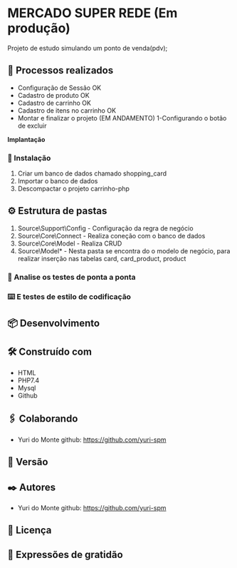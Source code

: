 # MERCADO SUPER REDE (Em produção)

Projeto de estudo simulando um ponto de venda(pdv);

## 🚀 Processos realizados

* Configuração de Sessão              OK
* Cadastro de produto                 OK
* Cadastro de carrinho                OK
* Cadastro de itens no carrinho       OK
* Montar e finalizar o projeto  (EM ANDAMENTO)
    1-Configurando o botão de excluir


**Implantação** 



### 🔧 Instalação

1. Criar um banco de dados chamado shopping_card
2. Importar o banco de dados
3. Descompactar o projeto carrinho-php





## ⚙️ Estrutura de pastas

1. Source\Support\Config - Configuração da regra de negócio 
2. Source\Core\Connect - Realiza coneção com o banco de dados
3. Source\Core\Model - Realiza CRUD
4. Source\Model\* - Nesta pasta se encontra do o modelo de negócio, para realizar inserção nas tabelas card, card_product, product 


### 🔩 Analise os testes de ponta a ponta



### ⌨️ E testes de estilo de codificação




## 📦 Desenvolvimento



## 🛠️ Construído com

* HTML
* PHP7.4
* Mysql
* Github


## 🖇️ Colaborando

* Yuri do Monte github:  https://github.com/yuri-spm


## 📌 Versão



## ✒️ Autores

* Yuri do Monte github:  https://github.com/yuri-spm



## 📄 Licença



## 🎁 Expressões de gratidão



